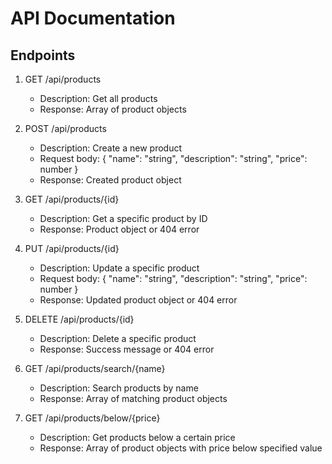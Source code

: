 # API Documentation

## Endpoints

1. GET /api/products
   - Description: Get all products
   - Response: Array of product objects

2. POST /api/products
   - Description: Create a new product
   - Request body: { "name": "string", "description": "string", "price": number }
   - Response: Created product object

3. GET /api/products/{id}
   - Description: Get a specific product by ID
   - Response: Product object or 404 error

4. PUT /api/products/{id}
   - Description: Update a specific product
   - Request body: { "name": "string", "description": "string", "price": number }
   - Response: Updated product object or 404 error

5. DELETE /api/products/{id}
   - Description: Delete a specific product
   - Response: Success message or 404 error

6. GET /api/products/search/{name}
   - Description: Search products by name
   - Response: Array of matching product objects

7. GET /api/products/below/{price}
   - Description: Get products below a certain price
   - Response: Array of product objects with price below specified value
